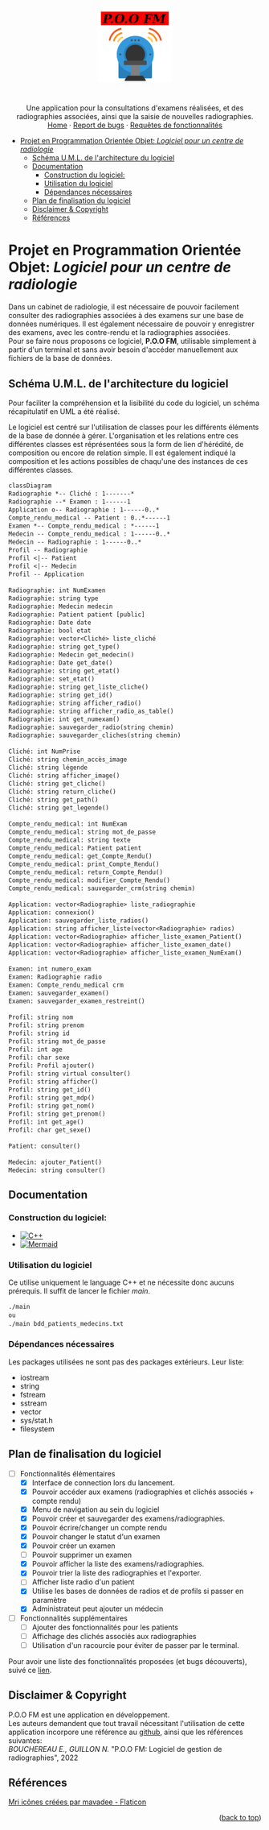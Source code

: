 <a name="readme-top"></a>
<!-- PROJECT SHIELDS -->
<!-- PROJECT TITLE -->
<br />
<div align="center">
  <a href="https://github.com/Annewynn/POO_project">
    <img src="images/POO_FM_alt.png" alt="Logo" width="150" height="150">
  </a>

  <h1 align="center"></h1>

  <p align="center">
    Une application pour la consultations d'examens réalisées, et des radiographies associées, ainsi que la saisie de nouvelles radiographies.
    <br />
    <a href="https://github.com/Annewynn/POO_project">Home</a>
    ·
    <a href="https://github.com/Annewynn/POO_project/issues">Report de bugs</a>
    ·
    <a href="https://github.com/Annewynn/POO_project/issues">Requêtes de fonctionnalités</a>
  </p>
</div>



<!-- TABLE OF CONTENTS -->
- [Projet en Programmation Orientée Objet: _Logiciel pour un centre de radiologie_](#projet-en-programmation-orientée-objet-logiciel-pour-un-centre-de-radiologie)
	- [Schéma U.M.L. de l'architecture du logiciel](#schéma-uml-de-larchitecture-du-logiciel)
	- [Documentation](#documentation)
		- [Construction du logiciel:](#construction-du-logiciel)
		- [Utilisation du logiciel](#utilisation-du-logiciel)
		- [Dépendances nécessaires](#dépendances-nécessaires)
	- [Plan de finalisation du logiciel](#plan-de-finalisation-du-logiciel)
	- [Disclaimer \& Copyright](#disclaimer--copyright)
	- [Références](#références)

# Projet en Programmation Orientée Objet: _Logiciel pour un centre de radiologie_
Dans un cabinet de radiologie, il est nécessaire de pouvoir facilement consulter des radiographies associées à des examens sur une base de données numériques. Il est également nécessaire de pouvoir y enregistrer des examens, avec les contre-rendu et la radiographies associées.  
Pour se faire nous proposons ce logiciel, **P.O.O FM**, utilisable simplement à partir d'un terminal et sans avoir besoin d'accéder manuellement aux fichiers de la base de données. 

## Schéma U.M.L. de l'architecture du logiciel
Pour faciliter la compréhension et la lisibilité du code du logiciel, un schéma récapitulatif en UML a été réalisé.  

Le logiciel est centré sur l'utilisation de classes pour les différents éléments de la base de donnée à gérer. L'organisation et les relations entre ces différentes classes est réprésentées sous la form de lien d'hérédité, de composition ou encore de relation simple. Il est également indiqué la composition et les actions possibles de chaqu'une des instances de ces différentes classes.

```mermaid
classDiagram
Radiographie *-- Cliché : 1-------*
Radiographie --* Examen : 1------1
Application o-- Radiographie : 1------0..*
Compte_rendu_medical -- Patient : 0..*------1
Examen *-- Compte_rendu_medical : *------1
Medecin -- Compte_rendu_medical : 1------0..*
Medecin -- Radiographie : 1------0..*
Profil -- Radiographie
Profil <|-- Patient
Profil <|-- Medecin
Profil -- Application

Radiographie: int NumExamen
Radiographie: string type
Radiographie: Medecin medecin
Radiographie: Patient patient [public]
Radiographie: Date date
Radiographie: bool etat
Radiographie: vector<Cliché> liste_cliché
Radiographie: string get_type()
Radiographie: Medecin get_medecin()
Radiographie: Date get_date()
Radiographie: string get_etat()
Radiographie: set_etat()
Radiographie: string get_liste_cliche()
Radiographie: string get_id()
Radiographie: string afficher_radio()
Radiographie: string afficher_radio_as_table()
Radiographie: int get_numexam()
Radiographie: sauvegarder_radio(string chemin)
Radiographie: sauvegarder_cliches(string chemin)

Cliché: int NumPrise
Cliché: string chemin_accès_image
Cliché: string légende
Cliché: string afficher_image()
Cliché: string get_cliche()
Cliché: string return_cliche()
Cliché: string get_path()
Cliché: string get_legende()

Compte_rendu_medical: int NumExam
Compte_rendu_medical: string mot_de_passe
Compte_rendu_medical: string texte
Compte_rendu_medical: Patient patient
Compte_rendu_medical: get_Compte_Rendu()
Compte_rendu_medical: print_Compte_Rendu()
Compte_rendu_medical: return_Compte_Rendu()
Compte_rendu_medical: modifier_Compte_Rendu()
Compte_rendu_medical: sauvegarder_crm(string chemin)

Application: vector<Radiographie> liste_radiographie
Application: connexion()
Application: sauvegarder_liste_radios()
Application: string afficher_liste(vector<Radiographie> radios)
Application: vector<Radiographie> afficher_liste_examen_Patient()
Application: vector<Radiographie> afficher_liste_examen_date()
Application: vector<Radiographie> afficher_liste_examen_NumExam()

Examen: int numero_exam
Examen: Radiographie radio
Examen: Compte_rendu_medical crm
Examen: sauvegarder_examen()
Examen: sauvegarder_examen_restreint()

Profil: string nom
Profil: string prenom
Profil: string id
Profil: string mot_de_passe
Profil: int age
Profil: char sexe
Profil: Profil ajouter()
Profil: string virtual consulter()
Profil: string afficher()
Profil: string get_id()
Profil: string get_mdp()
Profil: string get_nom()
Profil: string get_prenom()
Profil: int get_age()
Profil: char get_sexe()

Patient: consulter()

Medecin: ajouter_Patient()
Medecin: string consulter()
```

## Documentation
### Construction du logiciel:
* [![C++][C++-shield]][C++-url]
* [![Mermaid][mermaid-shield]][mermaid-url]

### Utilisation du logiciel
Ce utilise uniquement le language C++ et ne nécessite donc aucuns prérequis. Il suffit de lancer le fichier _main_.
```bash
./main
ou
./main bdd_patients_medecins.txt
```

### Dépendances nécessaires
Les packages utilisées ne sont pas des packages extérieurs. Leur liste:
- iostream
- string
- fstream
- sstream
- vector
- sys/stat.h
- filesystem

## Plan de finalisation du logiciel
- [ ] Fonctionnalités élémentaires
  - [x] Interface de connection lors du lancement.
  - [x] Pouvoir accéder aux examens (radiographies et clichés associés + compte rendu)
  - [x] Menu de navigation au sein du logiciel
  - [x] Pouvoir créer et sauvegarder des examens/radiographies.
  - [x] Pouvoir écrire/changer un compte rendu
  - [x] Pouvoir changer le statut d'un examen  
  - [x] Pouvoir créer un examen
  - [ ] Pouvoir supprimer un examen
  - [x] Pouvoir afficher la liste des examens/radiographies.
  - [x] Pouvoir trier la liste des radiographies et l'exporter.
  - [ ]	Afficher liste radio d'un patient
  - [x] Utilise les bases de données de radios et de profils si passer en paramètre
  - [x] Administrateut peut ajouter un médecin
- [ ] Fonctionnalités supplémentaires
  - [ ] Ajouter des fonctionnalités pour les patients
  - [ ] Affichage des clichés associés aux radiographies
  - [ ] Utilisation d'un racourcie pour éviter de passer par le terminal.

Pour avoir une liste des fonctionnalités proposées (et bugs découverts), suivé ce [lien](https://github.com/Annewynn/POO_project/issues).

## Disclaimer & Copyright
P.O.O FM est une application en développement.  
Les auteurs demandent que tout travail nécessitant l'utilisation de cette application incorpore une référence au [github](https://github.com/Annewynn/POO_project), ainsi que les références suivantes:  
  _BOUCHEREAU E., GUILLON N._ "P.O.O FM: Logiciel de gestion de radiographies", 2022

## Références
<a href="https://www.flaticon.com/fr/icones-gratuites/mri" title="mri icônes">Mri icônes créées par mavadee - Flaticon</a>

<p align="right">(<a href="#readme-top">back to top</a>)</p>


<!-- MARKDOWN LINKS & IMAGES -->
<!-- https://www.markdownguide.org/basic-syntax/#reference-style-links -->

[C++-shield]: https://img.shields.io/badge/C++-Orient%C3%A9_objet-blue.svg?style=for-the-badge&logo=c%2B%2B
[C++-url]: https://cplusplus.com/
[mermaid-shield]: https://img.shields.io/badge/mermaid-UML-blue.svg?style=for-the-badge&logo=Markdown
[mermaid-url]: https://mermaid-js.github.io/

